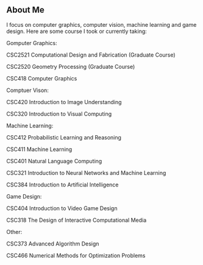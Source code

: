 ## About Me

I focus on computer graphics, computer vision, machine learning and game design. Here are some course I took or currently taking:

Gomputer Graphics:

CSC2521 Computational Design and Fabrication (Graduate Course)

CSC2520 Geometry Processing (Graduate Course)

CSC418 Computer Graphics


Comptuer Vison:

CSC420 Introduction to Image Understanding

CSC320 Introduction to Visual Computing


Machine Learning:

CSC412 Probabilistic Learning and Reasoning

CSC411 Machine Learning

CSC401 Natural Language Computing

CSC321 Introduction to Neural Networks and Machine Learning

CSC384 Introduction to Artificial Intelligence


Game Design:

CSC404 Introduction to Video Game Design

CSC318 The Design of Interactive Computational Media


Other:

CSC373 Advanced Algorithm Design

CSC466 Numerical Methods for Optimization Problems


<!-- ### Markdown

Markdown is a lightweight and easy-to-use syntax for styling your writing. It includes conventions for

```markdown
Syntax highlighted code block

# Header 1
## Header 2
### Header 3

- Bulleted
- List

1. Numbered
2. List

**Bold** and _Italic_ and `Code` text

[Link](url) and ![Image](src)
```

For more details see [GitHub Flavored Markdown](https://guides.github.com/features/mastering-markdown/).

### Jekyll Themes

Your Pages site will use the layout and styles from the Jekyll theme you have selected in your [repository settings](https://github.com/Ziheng-Liang/Ziheng-Liang.github.io/settings). The name of this theme is saved in the Jekyll `_config.yml` configuration file.

### Support or Contact

Having trouble with Pages? Check out our [documentation](https://help.github.com/categories/github-pages-basics/) or [contact support](https://github.com/contact) and we’ll help you sort it out.
 -->